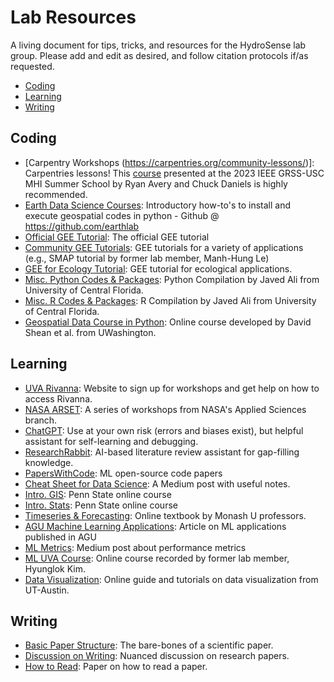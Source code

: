 # Lab Resources
A living document for tips, tricks, and resources for the HydroSense lab group. Please add and edit as desired, and follow citation protocols if/as requested.

* [Coding](#Coding)
* [Learning](#Learning)
* [Writing](#Writing)

## Coding
- [Carpentry Workshops (https://carpentries.org/community-lessons/)]: Carpentries lessons! This [course](https://carpentries-incubator.github.io/geospatial-python/) presented at the 2023 IEEE GRSS-USC MHI Summer School by Ryan Avery and Chuck Daniels is highly recommended.
- [Earth Data Science Courses](https://www.earthdatascience.org/): Introductory how-to's to install and execute geospatial codes in python - Github @ https://github.com/earthlab
- [Official GEE Tutorial](https://developers.google.com/earth-engine/guides): The official GEE tutorial
- [Community GEE Tutorials](https://developers.google.com/earth-engine/tutorials/community/smap-soil-moisture): GEE tutorials for a variety of applications (e.g., SMAP tutorial by former lab member, Manh-Hung Le)
- [GEE for Ecology Tutorial](https://ecology.colostate.edu/google-earth-engine/): GEE tutorial for ecological applications.
- [Misc. Python Codes & Packages](https://github.com/javedali99/python-resources-for-earth-sciences): Python Compilation by Javed Ali from University of Central Florida.
- [Misc. R Codes & Packages](https://github.com/javedali99/r-resources-for-data-science): R Compilation by Javed Ali from University of Central Florida.
- [Geospatial Data Course in Python](https://github.com/UW-GDA/gda_course_2021): Online course developed by David Shean et al. from UWashington.


## Learning
- [UVA Rivanna](https://www.rc.virginia.edu/userinfo/rivanna/overview/): Website to sign up for workshops and get help on how to access Rivanna.
- [NASA ARSET](https://appliedsciences.nasa.gov/what-we-do/capacity-building/arset): A series of workshops from NASA's Applied Sciences branch.
- [ChatGPT](https://chat.openai.com/): Use at your own risk (errors and biases exist), but helpful assistant for self-learning and debugging.
- [ResearchRabbit](https://www.researchrabbit.ai/): AI-based literature review assistant for gap-filling knowledge.
- [PapersWithCode](https://paperswithcode.com/): ML open-source code papers
- [Cheat Sheet for Data Science](https://medium.com/geekculture/18-ultimate-cheatsheets-for-data-scientists-ml-engineers-and-analysts-3c26000a7f38): A Medium post with useful notes.
- [Intro. GIS](https://www.e-education.psu.edu/natureofgeoinfo/c1.html): Penn State online course
- [Intro. Stats](https://online.stat.psu.edu/stat501/): Penn State online course
- [Timeseries & Forecasting](https://otexts.com/fpp2/): Online textbook by Monash U professors.
- [AGU Machine Learning Applications](https://eos.org/opinions/ten-ways-to-apply-machine-learning-in-earth-and-space-sciences?mkt_tok=OTg3LUlHVC01NzIAAAF-KbIKlw1u9FwIdFKWHLBn8frUaRcCUhWSKVc6OILO2KPdlHIzZcggiz_oifEKgy6RqMal2YgJzEoHXrZ_EGKdmDMtFx-TpkVj-e6ci2w): Article on ML applications published in AGU
- [ML Metrics](https://pub.towardsai.net/how-to-estimate-fp-fn-tp-tn-tpr-tnr-fpr-fnr-accuracy-for-multi-class-data-in-python-in-5-beb6d3bace5): Medium post about performance metrics
- [ML UVA Course](https://www.youtube.com/watch?v=04_hEsTFeUg): Online course recorded by former lab member, Hyunglok Kim.
- [Data Visualization](https://sciviscolor.org/): Online guide and tutorials on data visualization from UT-Austin.

## Writing
- [Basic Paper Structure](http://www.columbia.edu/cu/biology/ug/research/paper.html): The bare-bones of a scientific paper.
- [Discussion on Writing](https://www.science.org/content/article/how-write-research-paper): Nuanced discussion on research papers.
- [How to Read](https://web.stanford.edu/class/ee384m/Handouts/HowtoReadPaper.pdf): Paper on how to read a paper.


